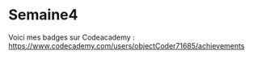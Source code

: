# Semaine4
Voici mes badges sur Codeacademy : https://www.codecademy.com/users/objectCoder71685/achievements

